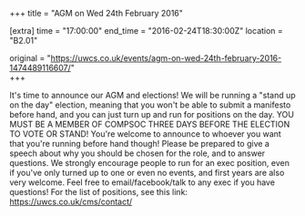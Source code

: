 +++
title = "AGM on Wed 24th February 2016"

[extra]
time = "17:00:00"
end_time = "2016-02-24T18:30:00Z"
location = "B2.01"

original = "https://uwcs.co.uk/events/agm-on-wed-24th-february-2016-1474489116607/"    
+++

It's time to announce our AGM and elections\! We will be running a "stand up on the day" election, meaning that you won't be able to submit a manifesto before hand, and you can just turn up and run for positions on the day. YOU MUST BE A MEMBER OF COMPSOC THREE DAYS BEFORE THE ELECTION TO VOTE OR STAND\! You're welcome to announce to whoever you want that you're running before hand though\! Please be prepared to give a speech about why you should be chosen for the role, and to answer questions. We strongly encourage people to run for an exec position, even if you've only turned up to one or even no events, and first years are also very welcome. Feel free to email/facebook/talk to any exec if you have questions\! For the list of positions, see this link: https://uwcs.co.uk/cms/contact/

